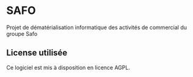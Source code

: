 SAFO
===

Projet de dématérialisation informatique des activités de commercial du groupe Safo 

License utilisée
----------------

Ce logiciel est mis à disposition en licence AGPL.
